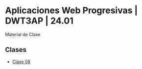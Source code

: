 # Aplicaciones Web Progresivas | DWT3AP | 24.01

Material de Clase

## Clases
- [Clase 08](clase-08/)
